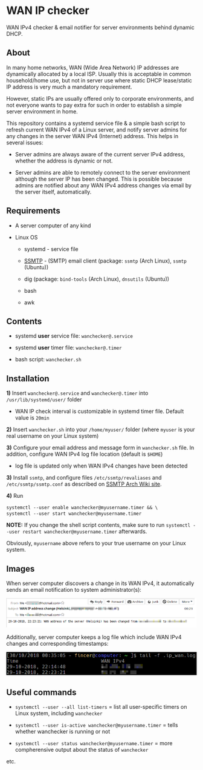 # WAN IP checker

WAN IPv4 checker & email notifier for server environments behind dynamic DHCP.

## About

In many home networks, WAN (Wide Area Network) IP addresses are dynamically allocated by a local ISP. Usually this is acceptable in common household/home use, but not in server use where static DHCP lease/static IP address is very much a mandatory requirement.

However, static IPs are usually offered only to corporate environments, and not everyone wants to pay extra for such in order to establish a simple server environment in home.

This repository contains a systemd service file & a simple bash script to refresh current WAN IPv4 of a Linux server, and notify server admins for any changes in the server WAN IPv4 (Internet) address. This helps in several issues:

- Server admins are always aware of the current server IPv4 address, whether the address is dynamic or not.

- Server admins are able to remotely connect to the server environment although the server IP has been changed. This is possible because admins are notified about any WAN IPv4 address changes via email by the server itself, automatically.

## Requirements

- A server computer of any kind

- Linux OS

    - systemd - service file

    - [SSMTP](https://wiki.archlinux.org/index.php/SSMTP) - (SMTP) email client (package: `ssmtp` (Arch Linux), `ssmtp` (Ubuntu))

    - dig (package: `bind-tools` (Arch Linux), `dnsutils` (Ubuntu))

    - bash

    - awk

## Contents

- systemd **user** service file: `wanchecker@.service`

- systemd **user** timer file: `wanchecker@.timer`

- bash script: `wanchecker.sh`

## Installation

**1)** Insert `wanchecker@.service` and `wanchecker@.timer` into `/usr/lib/systemd/user/` folder

- WAN IP check interval is customizable in systemd timer file. Default value is `20min`

**2)** Insert `wanchecker.sh` into your `/home/myuser/` folder (where `myuser` is your real username on your Linux system)

**3)** Configure your email address and message form in `wanchecker.sh` file. In addition, configure WAN IPv4 log file location (default is `$HOME`)

- log file is updated only when WAN IPv4 changes have been detected

**3)** Install `ssmtp`, and configure files `/etc/ssmtp/revaliases` and `/etc/ssmtp/ssmtp.conf` as described on [SSMTP Arch Wiki site](https://wiki.archlinux.org/index.php/SSMTP).

**4)** Run

```
systemctl --user enable wanchecker@myusername.timer && \
systemctl --user start wanchecker@myusername.timer

```

**NOTE:** If you change the shell script contents, make sure to run `systemctl --user restart wanchecker@myusername.timer` afterwards.

Obviously, `myusername` above refers to your true username on your Linux system.

## Images

When server computer discovers a change in its WAN IPv4, it automatically sends an email notification to system administrator(s):

![](images/wanip_email.png)

Additionally, server computer keeps a log file which include WAN IPv4 changes and corresponding timestamps:

![](images/wanip_log.png)

## Useful commands

- `systemctl --user --all list-timers` = list all user-specific timers on Linux system, including `wanchecker`

- `systemctl --user is-active wanchecker@myusername.timer` = tells whether wanchecker is running or not

- `systemctl --user status wanchecker@myusername.timer` = more compherensive output about the status of `wanchecker`

etc.
